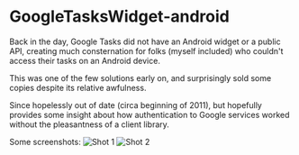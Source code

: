 GoogleTasksWidget-android
=========================

Back in the day, Google Tasks did not have an Android widget or a public API, creating much consternation for folks (myself included) who couldn't access their tasks on an Android device.

This was one of the few solutions early on, and surprisingly sold some copies despite its relative awfulness.

Since hopelessly out of date (circa beginning of 2011), but hopefully provides some insight about how authentication to Google services worked without the pleasantness of a client library.

Some screenshots:
![Shot 1](GoogleTasksWidget-android/etc/market/shot1.png)
![Shot 2](GoogleTasksWidget-android/etc/market/shot2.png)